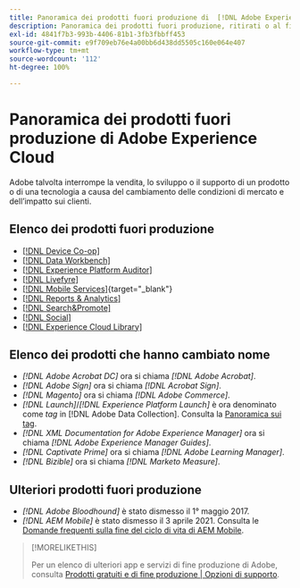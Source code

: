 ```yaml
---
title: Panoramica dei prodotti fuori produzione di  [!DNL Adobe Experience Cloud]
description: Panoramica dei prodotti fuori produzione, ritirati o al fine del ciclo di vita di  [!DNL Adobe Experience Cloud]  e  [!DNL Adobe Experience Platform]
exl-id: 4841f7b3-993b-4406-81b1-3fb3fbbff453
source-git-commit: e9f709eb76e4a00bb6d438dd5505c160e064e407
workflow-type: tm+mt
source-wordcount: '112'
ht-degree: 100%

---
```


# Panoramica dei prodotti fuori produzione di Adobe Experience Cloud

Adobe talvolta interrompe la vendita, lo sviluppo o il supporto di un prodotto o di una tecnologia a causa del cambiamento delle condizioni di mercato e dell’impatto sui clienti.

## Elenco dei prodotti fuori produzione

* [[!DNL Device Co-op]](device-co-op.md)
* [[!DNL Data Workbench]](data-workbench.md)
* [[!DNL Experience Platform Auditor]](auditor.md)
* [[!DNL Livefyre]](livefyre.md)
* [[!DNL Mobile Services]](https://experienceleague.adobe.com/docs/mobile-services/using/eol.html?lang=it){target="_blank"}
* [[!DNL Reports & Analytics]](reports-and-analytics.md)
* [[!DNL Search&Promote]](search-promote.md)
* [[!DNL Social]](social.md)
* [[!DNL Experience Cloud Library]](experience-cloud-library.md)

<!--
## Notifications of upcoming products to be discontinued

* [!DNL Data Workbench] end-of-life date is **December 31, 2023**. [Link]

-->

## Elenco dei prodotti che hanno cambiato nome

* *[!DNL Adobe Acrobat DC]* ora si chiama *[!DNL Adobe Acrobat]*.
* *[!DNL Adobe Sign]* ora si chiama *[!DNL Acrobat Sign]*.
* *[!DNL Magento]* ora si chiama *[!DNL Adobe Commerce]*.
* *[!DNL Launch]*/*[!DNL Experience Platform Launch]* è ora denominato come *tag* in [!DNL Adobe Data Collection]. Consulta la [Panoramica sui tag](https://experienceleague.adobe.com/docs/experience-platform/tags/home.html?lang=it).
* *[!DNL XML Documentation for Adobe Experience Manager]* ora si chiama *[!DNL Adobe Experience Manager Guides]*.
* *[!DNL Captivate Prime]* ora si chiama *[!DNL Adobe Learning Manager]*.
* *[!DNL Bizible]* ora si chiama *[!DNL Marketo Measure]*.

## Ulteriori prodotti fuori produzione

* *[!DNL Adobe Bloodhound]* è stato dismesso il 1° maggio 2017.
* *[!DNL AEM Mobile]* è stato dismesso il 3 aprile 2021. Consulta le [Domande frequenti sulla fine del ciclo di vita di AEM Mobile](https://helpx.adobe.com/it/digital-publishing-solution/help/aem-mobile-end-of-life-faq.html).

>[!MORELIKETHIS]
>
>Per un elenco di ulteriori app e servizi di fine produzione di Adobe, consulta [Prodotti gratuiti e di fine produzione | Opzioni di supporto](https://helpx.adobe.com/it/support/programs/support-options-free-discontinued-apps-services.html).
